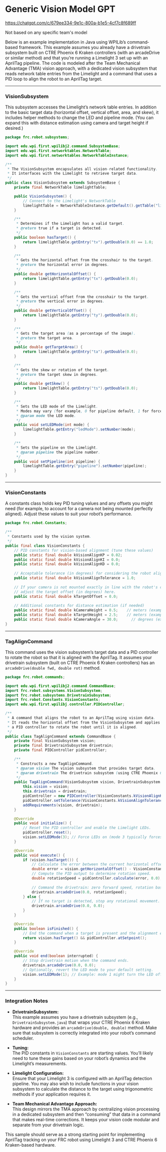 # Generic Vision Model GPT

https://chatgpt.com/c/679ee334-9e1c-800a-b1e5-4cf7c8f689ff

Not based on any specific team's model

Below is an example implementation in Java using WPILib’s command‐based framework. This example assumes you already have a drivetrain subsystem built on CTRE Phoenix 6 Kraken controllers (with an arcadeDrive or similar method) and that you’re running a Limelight 3 set up with an AprilTag pipeline. The code is modeled after the Team Mechanical Advantage (TMA) vision approach, with a dedicated vision subsystem that reads network table entries from the Limelight and a command that uses a PID loop to align the robot to an AprilTag target.

---

### VisionSubsystem

This subsystem accesses the Limelight’s network table entries. In addition to the basic target data (horizontal offset, vertical offset, area, and skew), it includes helper methods to change the LED and pipeline mode. (You can expand this with distance estimation using camera and target height if desired.)

```java
package frc.robot.subsystems;

import edu.wpi.first.wpilibj2.command.SubsystemBase;
import edu.wpi.first.networktables.NetworkTable;
import edu.wpi.first.networktables.NetworkTableInstance;

/**
 * The VisionSubsystem encapsulates all vision-related functionality.
 * It interfaces with the Limelight to retrieve target data.
 */
public class VisionSubsystem extends SubsystemBase {
    private final NetworkTable limelightTable;

    public VisionSubsystem() {
        // Connect to the Limelight's NetworkTable
        limelightTable = NetworkTableInstance.getDefault().getTable("limelight");
    }

    /**
     * Determines if the Limelight has a valid target.
     * @return true if a target is detected.
     */
    public boolean hasTarget() {
        return limelightTable.getEntry("tv").getDouble(0.0) == 1.0;
    }

    /**
     * Gets the horizontal offset from the crosshair to the target.
     * @return the horizontal error in degrees.
     */
    public double getHorizontalOffset() {
        return limelightTable.getEntry("tx").getDouble(0.0);
    }

    /**
     * Gets the vertical offset from the crosshair to the target.
     * @return the vertical error in degrees.
     */
    public double getVerticalOffset() {
        return limelightTable.getEntry("ty").getDouble(0.0);
    }

    /**
     * Gets the target area (as a percentage of the image).
     * @return the target area.
     */
    public double getTargetArea() {
        return limelightTable.getEntry("ta").getDouble(0.0);
    }

    /**
     * Gets the skew or rotation of the target.
     * @return the target skew in degrees.
     */
    public double getSkew() {
        return limelightTable.getEntry("ts").getDouble(0.0);
    }

    /**
     * Sets the LED mode of the Limelight.
     * Modes may vary (for example, 0 for pipeline default, 1 for force off, 3 for force on).
     * @param mode the LED mode.
     */
    public void setLEDMode(int mode) {
        limelightTable.getEntry("ledMode").setNumber(mode);
    }

    /**
     * Sets the pipeline on the Limelight.
     * @param pipeline the pipeline number.
     */
    public void setPipeline(int pipeline) {
        limelightTable.getEntry("pipeline").setNumber(pipeline);
    }
}
```

---

### VisionConstants

A constants class holds key PID tuning values and any offsets you might need (for example, to account for a camera not being mounted perfectly aligned). Adjust these values to suit your robot’s performance.

```java
package frc.robot.Constants;

/**
 * Constants used by the vision system.
 */
public final class VisionConstants {
    // PID constants for vision-based alignment (tune these values)
    public static final double kVisionAlignKP = 0.02;
    public static final double kVisionAlignKI = 0.0;
    public static final double kVisionAlignKD = 0.0;
    
    // Acceptable tolerance (in degrees) for considering the robot aligned.
    public static final double kVisionAlignTolerance = 1.0;
    
    // If your camera is not mounted exactly in line with the robot's center,
    // adjust the target offset (in degrees) here.
    public static final double kTargetOffset = 0.0;
    
    // Additional constants for distance estimation (if needed)
    public static final double kCameraHeight = 0.5;    // meters (example value)
    public static final double kTargetHeight = 2.5;    // meters (example value)
    public static final double kCameraAngle = 30.0;      // degrees (example value)
}
```

---

### TagAlignCommand

This command uses the vision subsystem’s target data and a PID controller to rotate the robot so that it is aligned with the AprilTag. It assumes your drivetrain subsystem (built on CTRE Phoenix 6 Kraken controllers) has an `arcadeDrive(double fwd, double rot)` method.

```java
package frc.robot.commands;

import edu.wpi.first.wpilibj2.command.CommandBase;
import frc.robot.subsystems.VisionSubsystem;
import frc.robot.subsystems.DrivetrainSubsystem;
import frc.robot.Constants.VisionConstants;
import edu.wpi.first.wpilibj.controller.PIDController;

/**
 * A command that aligns the robot to an AprilTag using vision data.
 * It reads the horizontal offset from the VisionSubsystem and applies
 * a PID controller to rotate the robot until it is aligned.
 */
public class TagAlignCommand extends CommandBase {
    private final VisionSubsystem vision;
    private final DrivetrainSubsystem drivetrain;
    private final PIDController pidController;

    /**
     * Constructs a new TagAlignCommand.
     * @param vision The vision subsystem that provides target data.
     * @param drivetrain The drivetrain subsystem (using CTRE Phoenix 6 Kraken controllers).
     */
    public TagAlignCommand(VisionSubsystem vision, DrivetrainSubsystem drivetrain) {
        this.vision = vision;
        this.drivetrain = drivetrain;
        pidController = new PIDController(VisionConstants.kVisionAlignKP, VisionConstants.kVisionAlignKI, VisionConstants.kVisionAlignKD);
        pidController.setTolerance(VisionConstants.kVisionAlignTolerance);
        addRequirements(vision, drivetrain);
    }

    @Override
    public void initialize() {
        // Reset the PID controller and enable the Limelight LEDs.
        pidController.reset();
        vision.setLEDMode(3); // Force LEDs on (mode 3 typically forces on)
    }

    @Override
    public void execute() {
        if (vision.hasTarget()) {
            // Calculate the error between the current horizontal offset and the desired offset.
            double error = vision.getHorizontalOffset() - VisionConstants.kTargetOffset;
            // Compute the PID output to determine rotation speed.
            double rotationSpeed = pidController.calculate(error, 0.0);
            
            // Command the drivetrain: zero forward speed, rotation based on PID output.
            drivetrain.arcadeDrive(0.0, rotationSpeed);
        } else {
            // If no target is detected, stop any rotational movement.
            drivetrain.arcadeDrive(0.0, 0.0);
        }
    }

    @Override
    public boolean isFinished() {
        // End the command when a target is present and the alignment error is within tolerance.
        return vision.hasTarget() && pidController.atSetpoint();
    }

    @Override
    public void end(boolean interrupted) {
        // Stop drivetrain motion when the command ends.
        drivetrain.arcadeDrive(0.0, 0.0);
        // Optionally, revert the LED mode to your default setting.
        vision.setLEDMode(1); // Example: mode 1 might turn the LED off or use pipeline default
    }
}
```

---

### Integration Notes

- **DrivetrainSubsystem:**  
  This example assumes you have a drivetrain subsystem (e.g., `DrivetrainSubsystem.java`) that wraps your CTRE Phoenix 6 Kraken hardware and provides an `arcadeDrive(double, double)` method. Make sure that subsystem is correctly integrated into your robot’s command scheduler.

- **Tuning:**  
  The PID constants in `VisionConstants` are starting values. You’ll likely need to tune these gains based on your robot’s dynamics and the Limelight’s measurements.

- **Limelight Configuration:**  
  Ensure that your Limelight 3 is configured with an AprilTag detection pipeline. You may also wish to include functions in your vision subsystem to calculate the distance to the target using trigonometric methods if your application requires it.

- **Team Mechanical Advantage Approach:**  
  This design mirrors the TMA approach by centralizing vision processing in a dedicated subsystem and then “consuming” that data in a command that makes real-time corrections. It keeps your vision code modular and separate from your drivetrain logic.

This sample should serve as a strong starting point for implementing AprilTag tracking on your FRC robot using Limelight 3 and CTRE Phoenix 6 Kraken-based hardware.